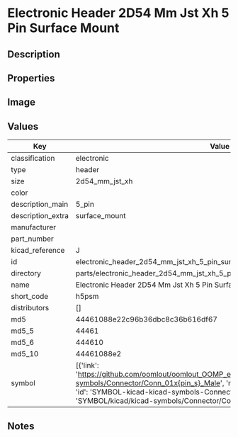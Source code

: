 # Electronic Header 2D54 Mm Jst Xh 5 Pin Surface Mount

## Description

## Properties


## Image


## Values

| Key | Value |
| --- | --- |
| classification | electronic |
| type | header |
| size | 2d54_mm_jst_xh |
| color |  |
| description_main | 5_pin |
| description_extra | surface_mount |
| manufacturer |  |
| part_number |  |
| kicad_reference | J |
| id | electronic_header_2d54_mm_jst_xh_5_pin_surface_mount |
| directory | parts/electronic_header_2d54_mm_jst_xh_5_pin_surface_mount |
| name | Electronic Header 2D54 Mm Jst Xh 5 Pin Surface Mount |
| short_code | h5psm |
| distributors | [] |
| md5 | 44461088e22c96b36dbc8c36b616df67 |
| md5_5 | 44461 |
| md5_6 | 444610 |
| md5_10 | 44461088e2 |
| symbol | [{'link': 'https://github.com/oomlout/oomlout_OOMP_eda_V2/tree/main/SYMBOL/kicad/kicad-symbols/Connector/Conn_01x{pin_s}_Male', 'name': 'Connector : Conn_01x05_Male', 'id': 'SYMBOL-kicad-kicad-symbols-Connector-Conn_01x05_Male', 'directory': 'SYMBOL/kicad/kicad-symbols/Connector/Conn_01x05_Male/'}] |

## Notes

